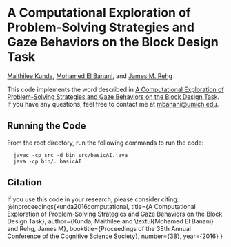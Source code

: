 # A Computational Exploration of Problem-Solving Strategies and Gaze Behaviors on the Block Design Task
[Maithilee Kunda](https://my.vanderbilt.edu/mkunda/), [Mohamed El Banani](https://mbanani.github.io/), and [James M. Rehg](http://rehg.org/)


This code implements the word described in [A Computational Exploration of Problem-Solving Strategies and Gaze Behaviors on the Block Design Task](https://pdfs.semanticscholar.org/554f/902e04ebe1cdddf00fd1e5f1dd44e276d137.pdf). If you have any questions, feel free to contact me at mbanani@umich.edu. 


## Running the Code
From the root directory, run the following commands to run the code: 

      javac -cp src -d bin src/basicAI.java
      java -cp bin/. basicAI

## Citation
If you use this code in your research, please consider citing: 
      @inproceedings{kunda2016computational,
        title={A Computational Exploration of Problem-Solving Strategies and Gaze Behaviors on the Block Design Task},
        author={Kunda, Maithilee and \textul{Mohamed El Banani} and Rehg, James M},
        booktitle={Proceedings of the 38th Annual Conference of the Cognitive Science Society},
        number={38},
        year={2016}
      }
